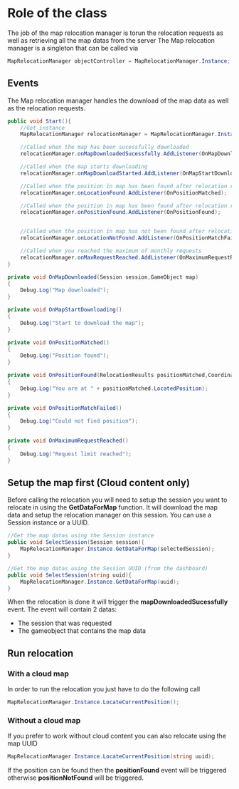 # Role of the class
The job of the map relocation manager is torun the relocation requests as well as retrieving all the map datas from the server
The Map relocation manager is a singleton that can be called via 
```cs
MapRelocationManager objectController = MapRelocationManager.Instance;
```

## Events
The Map relocation manager handles the download of the map data as well as the relocation requests.

```cs
public void Start(){
    //Get instance
    MapRelocationManager relocationManager = MapRelocationManager.Instance;

    //Called when the map has been sucessfully downloaded
    relocationManager.onMapDownloadedSucessfully.AddListener(OnMapDownloaded);

    //Called when the map starts downloading
    relocationManager.onMapDownloadStarted.AddListener(OnMapStartDownloading);

    //Called when the position in map has been found after relocation request
    relocationManager.onLocationFound.AddListener(OnPositionMatched);

    //Called when the position in map has been found after relocation request (returns the relocation data)
    relocationManager.onPositionFound.AddListener(OnPositionFound);


    //Called when the position in map has not been found after relocation request
    relocationManager.onLocationNotFound.AddListener(OnPositionMatchFailed);

    //Called when you reached the maximum of monthly requests
    relocationManager.onMaxRequestReached.AddListener(OnMaximumRequestReached);
}

private void OnMapDownloaded(Session session,GameObject map)
{
    Debug.Log("Map downloaded");    
}

private void OnMapStartDownloading()
{
    Debug.Log("Start to download the map");
}

private void OnPositionMatched()
{
    Debug.Log("Position found");  
}

private void OnPositionFound(RelocationResults positionMatched,CoordinateSystem newCoords)
{
    Debug.Log("You are at " + positionMatched.LocatedPosition);  
}

private void OnPositionMatchFailed()
{
    Debug.Log("Could not find position");
}

private void OnMaximumRequestReached()
{
    Debug.Log("Request limit reached");
}

```
## Setup the map first (Cloud content only)
Before calling the relocation you will need to setup the session you want to relocate in using the __GetDataForMap__ function. It will download the map data and setup the relocation manager on this session. You can use a Session instance or a UUID.

```cs
//Get the map datas using the Session instance
public void SelectSession(Session session){
    MapRelocationManager.Instance.GetDataForMap(selectedSession);                
}

//Get the map datas using the Session UUID (from the dashboard)
public void SelectSession(string uuid){
    MapRelocationManager.Instance.GetDataForMap(uuid);                
}

```

When the relocation is done it will trigger the  __mapDownloadedSucessfully__ event. The event will contain 2 datas:
- The session that was requested
- The gameobject that contains the map data

## Run relocation

### With a cloud map
In order to run the relocation you just have to do the following call
```cs
MapRelocationManager.Instance.LocateCurrentPosition();
```

### Without a cloud map
If you prefer to work without cloud content you can also relocate using the map UUID
```cs
MapRelocationManager.Instance.LocateCurrentPosition(string uuid);
```

If the position can be found then the __positionFound__ event will be triggered otherwise __positionNotFound__ will be triggered.